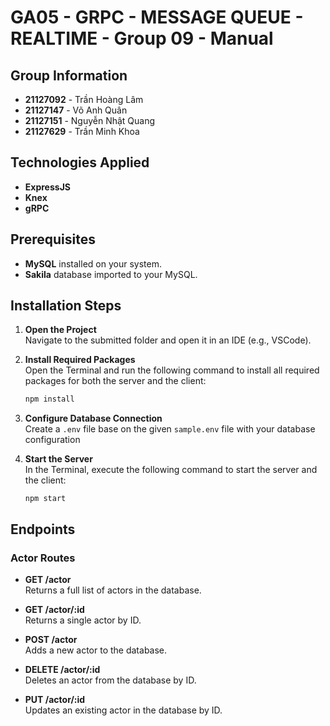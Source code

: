 # GA05 - GRPC - MESSAGE QUEUE - REALTIME - Group 09 - Manual

## Group Information
- **21127092** - Trần Hoàng Lâm
- **21127147** - Võ Anh Quân
- **21127151** - Nguyễn Nhật Quang
- **21127629** - Trần Minh Khoa

## Technologies Applied
- **ExpressJS**
- **Knex**
- **gRPC**

## Prerequisites
- **MySQL** installed on your system.
- **Sakila** database imported to your MySQL.

## Installation Steps

1. **Open the Project**  
   Navigate to the submitted folder and open it in an IDE (e.g., VSCode).

2. **Install Required Packages**  
   Open the Terminal and run the following command to install all required packages for both the server and the client:
   ```bash
   npm install
   ```

3. **Configure Database Connection**  
   Create a `.env` file base on the given `sample.env` file with your database configuration

4. **Start the Server**  
   In the Terminal, execute the following command to start the server and the client:
   ```
   npm start
   ```

## Endpoints

### Actor Routes
- **GET /actor**  
  Returns a full list of actors in the database.

- **GET /actor/:id**  
  Returns a single actor by ID.

- **POST /actor**  
  Adds a new actor to the database.

- **DELETE /actor/:id**  
  Deletes an actor from the database by ID.

- **PUT /actor/:id**  
  Updates an existing actor in the database by ID.